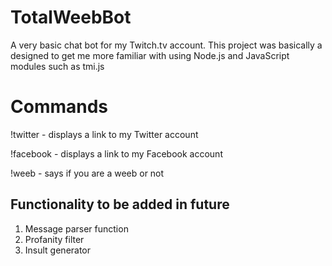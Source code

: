 # TotalWeebBot
A very basic chat bot for my Twitch.tv account. This project was basically a designed to get me
more familiar with using Node.js and JavaScript modules such as tmi.js

# Commands
\!twitter - displays a link to my Twitter account

\!facebook - displays a link to my Facebook account

\!weeb     - says if you are a weeb or not

## Functionality to be added in future
1. Message parser function
2. Profanity filter
3. Insult generator

